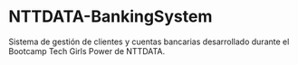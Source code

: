 # NTTDATA-BankingSystem
Sistema de gestión de clientes y cuentas bancarias desarrollado durante el Bootcamp Tech Girls Power de NTTDATA.
